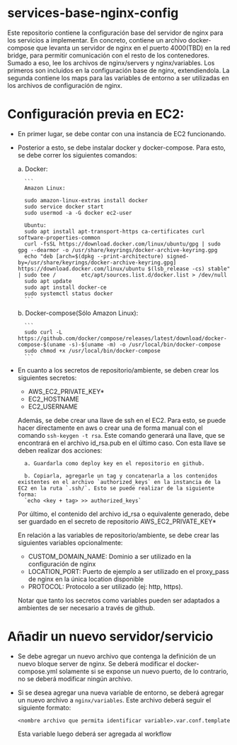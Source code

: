 # services-base-nginx-config
Este repositorio contiene la configuración base del servidor de nginx para los servicios a implementar. En concreto, contiene un archivo docker-compose que levanta un servidor de nginx en el puerto 4000(TBD) en la red bridge, para permitir comunicación con el resto de los contenedores. Sumado a eso, lee los archivos de nginx/servers y nginx/variables. Los primeros son incluidos en la configuración base de nginx, extendiendola. La segunda contiene los maps para las variables de entorno a ser utilizadas en los archivos de configuración de nginx.
# Configuración previa en EC2:
- En primer lugar, se debe contar con una instancia de EC2 funcionando.
- Posterior a esto, se debe instalar docker y docker-compose. Para esto, se debe correr los siguientes comandos:

    a. Docker:
        
        ```
        Amazon Linux:
        
        sudo amazon-linux-extras install docker
        sudo service docker start
        sudo usermod -a -G docker ec2-user

        Ubuntu:
        sudo apt install apt-transport-https ca-certificates curl software-properties-common
        curl -fsSL https://download.docker.com/linux/ubuntu/gpg | sudo gpg --dearmor -o /usr/share/keyrings/docker-archive-keyring.gpg
        echo "deb [arch=$(dpkg --print-architecture) signed-by=/usr/share/keyrings/docker-archive-keyring.gpg] https://download.docker.com/linux/ubuntu $(lsb_release -cs) stable" | sudo tee /        etc/apt/sources.list.d/docker.list > /dev/null
        sudo apt update
        sudo apt install docker-ce
        sudo systemctl status docker
        ```
    b. Docker-compose(Sólo Amazon Linux):
        
        ```
        sudo curl -L https://github.com/docker/compose/releases/latest/download/docker-compose-$(uname -s)-$(uname -m) -o /usr/local/bin/docker-compose
        sudo chmod +x /usr/local/bin/docker-compose
        ```
        
- En cuanto a los secretos de repositorio/ambiente, se deben crear los siguientes secretos:
    - AWS_EC2_PRIVATE_KEY*
    - EC2_HOSTNAME
    - EC2_USERNAME
    
    Además, se debe crear una llave de ssh en el EC2. Para esto, se puede hacer directamente en aws o crear una de forma manual con el comando `ssh-keygen -t rsa`. Este comando generará una llave,    que se encontrará en el archivo id_rsa.pub en el último caso. Con esta llave se deben realizar dos acciones:
        
        a. Guardarla como deploy key en el repositorio en github.
        
        b. Copiarla, agregarle un tag y concatenarla a los contenidos existentes en el archivo `authorized_keys` en la instancia de la EC2 en la ruta `.ssh/`. Esto se puede realizar de la siguiente    forma:
        `echo <key + tag> >> authorized_keys`
    Por último, el contenido del archivo id_rsa o equivalente generado, debe ser guardado en el secreto de repositorio AWS_EC2_PRIVATE_KEY*
    
    En relación a las variables de repositorio/ambiente, se debe crear las siguientes variables opcionalmente:
    - CUSTOM_DOMAIN_NAME: Dominio a ser utilizado en la configuración de nginx
    - LOCATION_PORT: Puerto de ejemplo a ser utilizado en el proxy_pass de nginx en la única location disponible
    - PROTOCOL: Protocolo a ser utilizado (ej: http, https).
    
    Notar que tanto los secretos como variables pueden ser adaptados a ambientes de ser necesario a través de github.

# Añadir un nuevo servidor/servicio
- Se debe agregar un nuevo archivo que contenga la definición de un nuevo bloque server de nginx. Se deberá modificar el docker-compose.yml solamente si se exponse un nuevo puerto, de lo contrario, no se deberá modificar ningún archivo.
- Si se desea agregar una nueva variable de entorno, se deberá agregar un nuevo archivo a `nginx/variables`. Este archivo deberá seguir el siguiente formato:

    `<nombre archivo que permita identificar variable>.var.conf.template`

  Esta variable luego deberá ser agregada al workflow
